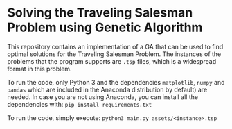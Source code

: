 # Solving the Traveling Salesman Problem using Genetic Algorithm

This repository contains an implementation of a GA that can be
used to find optimal solutions for the Traveling Salesman Problem. The
instances of the problems that the program supports are `.tsp` files, which is
a widespread format in this problem. 

To run the code, only Python 3 and the dependencies `matplotlib`, `numpy` and `pandas`
which are included in the Anaconda distribution by default) are needed. In case
you are not using Anaconda, you can install all the dependencies with:
`pip install requirements.txt`

To run the code, simply execute:
`python3 main.py assets/<instance>.tsp`
